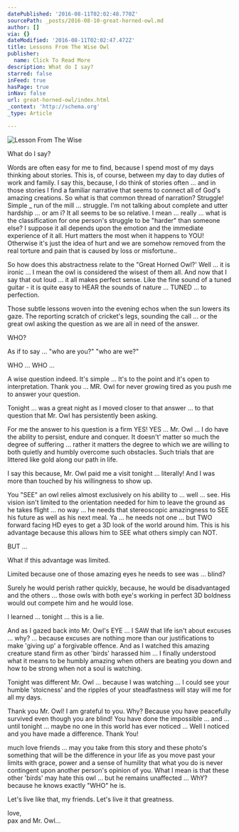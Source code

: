 ```yaml
---
datePublished: '2016-08-11T02:02:48.770Z'
sourcePath: _posts/2016-08-10-great-horned-owl.md
author: []
via: {}
dateModified: '2016-08-11T02:02:47.472Z'
title: Lessons From The Wise Owl
publisher:
  name: Click To Read More
description: What do I say?
starred: false
inFeed: true
hasPage: true
inNav: false
url: great-horned-owl/index.html
_context: 'http://schema.org'
_type: Article

---
```

![Lesson From The Wise](https://the-grid-user-content.s3-us-west-2.amazonaws.com/b4612360-aa09-45eb-a89b-3592314f5197.jpg)

What do I say?

Words are often easy for me to find, because I spend most of my days thinking about stories. This is, of course, between my day to day duties of work and family. I say this, because, I do think of stories often ... and in those stories I find a familiar narrative that seems to connect all of God's amazing creations. So what is that common thread of narration? Struggle! Simple \_ run of the mill ... struggle. I'm not talking about complete and utter hardship ... or am i? It all seems to be so relative. I mean ... really ... what is the classification for one person's struggle to be "harder" than someone else? I suppose it all depends upon the emotion and the immediate experience of it all. Hurt matters the most when it happens to YOU! Otherwise it's just the idea of hurt and we are somehow removed from the real torture and pain that is caused by loss or misfortune..

So how does this abstractness relate to the "Great Horned Owl?' Well ... it is ironic ... I mean the owl is considered the wisest of them all. And now that I say that out loud ... it all makes perfect sense. Like the fine sound of a tuned guitar - it is quite easy to HEAR the sounds of nature ... TUNED ... to perfection.

Those subtle lessons woven into the evening echos when the sun lowers its gaze. The reporting scratch of cricket's legs, sounding the call ... or the great owl asking the question as we are all in need of the answer.

WHO?

As if to say ... "who are you?" "who are we?"

WHO ... WHO ...

A wise question indeed. It's simple ... It's to the point and it's open to interpretation. Thank you ... MR. Owl for never growing tired as you push me to answer your question.

Tonight ... was a great night as I moved closer to that answer ... to that question that Mr. Owl has persistently been asking.

For me the answer to his question is a firm YES! YES ... Mr. Owl ... I do have the ability to persist, endure and conquer. It doesn't' matter so much the degree of suffering ... rather it matters the degree to which we are willing to both quietly and humbly overcome such obstacles. Such trials that are littered like gold along our path in life.

I say this because, Mr. Owl paid me a visit tonight ... literally! And I was more than touched by his willingness to show up.

You "SEE" an owl relies almost exclusively on his ability to ... well ... see. His vision isn't limited to the orientation needed for him to leave the ground as he takes flight ... no way ... he needs that stereoscopic amazingness to SEE his future as well as his next meal. Ya ... he needs not one ... but TWO forward facing HD eyes to get a 3D look of the world around him. This is his advantage because this allows him to SEE what others simply can NOT.

BUT ...

What if this advantage was limited.

Limited because one of those amazing eyes he needs to see was ... blind?

Surely he would perish rather quickly, because, he would be disadvantaged and the others ... those owls with both eye's working in perfect 3D boldness would out compete him and he would lose.

I learned ... tonight ... this is a lie.

And as I gazed back into Mr. Owl's EYE ... I SAW that life isn't about excuses ... why? ... because excuses are nothing more than our justifications to make 'giving up' a forgivable offence. And as I watched this amazing creature stand firm as other 'birds' harassed him ... I finally understood what it means to be humbly amazing when others are beating you down and how to be strong when not a soul is watching.

Tonight was different Mr. Owl ... because I was watching ... I could see your humble 'stoicness' and the ripples of your steadfastness will stay will me for all my days.

Thank you Mr. Owl! I am grateful to you. Why? Because you have peacefully survived even though you are blind! You have done the impossible ... and ... until tonight ... maybe no one in this world has ever noticed ... Well I noticed and you have made a difference. Thank You!

much love friends ... may you take from this story and these photo's something that will be the difference in your life as you move past your limits with grace, power and a sense of humility that what you do is never contingent upon another person's opinion of you. What I mean is that these other 'birds' may hate this owl ... but he remains unaffected ... WhY? because he knows exactly "WHO" he is.

Let's live like that, my friends. Let's live it that greatness.

love,  
pax and Mr. Owl...